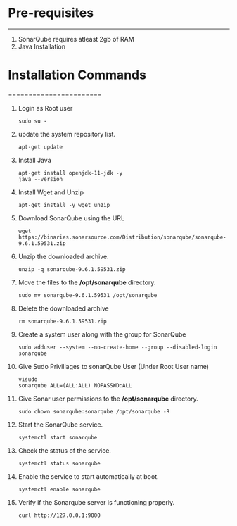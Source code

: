 # Pre-requisites
----------------
1. SonarQube requires atleast 2gb of RAM
2. Java Installation

# Installation Commands
=======================
1. Login as Root user
   ```
   sudo su -
   ```
2. update the system repository list.
   ```
   apt-get update
   ```
3. Install Java
   ```
   apt-get install openjdk-11-jdk -y
   java --version
   ```
4. Install Wget and Unzip
   ```
   apt-get install -y wget unzip
   ```
5. Download SonarQube using the URL
   ```
   wget https://binaries.sonarsource.com/Distribution/sonarqube/sonarqube-9.6.1.59531.zip
   ```
6. Unzip the downloaded archive.
   ```
   unzip -q sonarqube-9.6.1.59531.zip
   ```
7. Move the files to the **/opt/sonarqube** directory.
   ```
   sudo mv sonarqube-9.6.1.59531 /opt/sonarqube
   ```
8. Delete the downloaded archive
   ```
   rm sonarqube-9.6.1.59531.zip
   ```
9. Create a system user along with the group for SonarQube
    ```
    sudo adduser --system --no-create-home --group --disabled-login sonarqube
    ```
10. Give Sudo Privillages to sonarQube User (Under Root User name)
    ```
    visudo
    sonarqube ALL=(ALL:ALL) NOPASSWD:ALL
    ```
11. Give Sonar user permissions to the **/opt/sonarqube** directory.
    ```
    sudo chown sonarqube:sonarqube /opt/sonarqube -R
    ```
12. Start the SonarQube service.
    ```
    systemctl start sonarqube
    ```
13. Check the status of the service.
    ```
    systemctl status sonarqube
    ```
14. Enable the service to start automatically at boot.
    ```
    systemctl enable sonarqube
    ```
15. Verify if the Sonarqube server is functioning properly.
    ```
    curl http://127.0.0.1:9000
    ```
    




